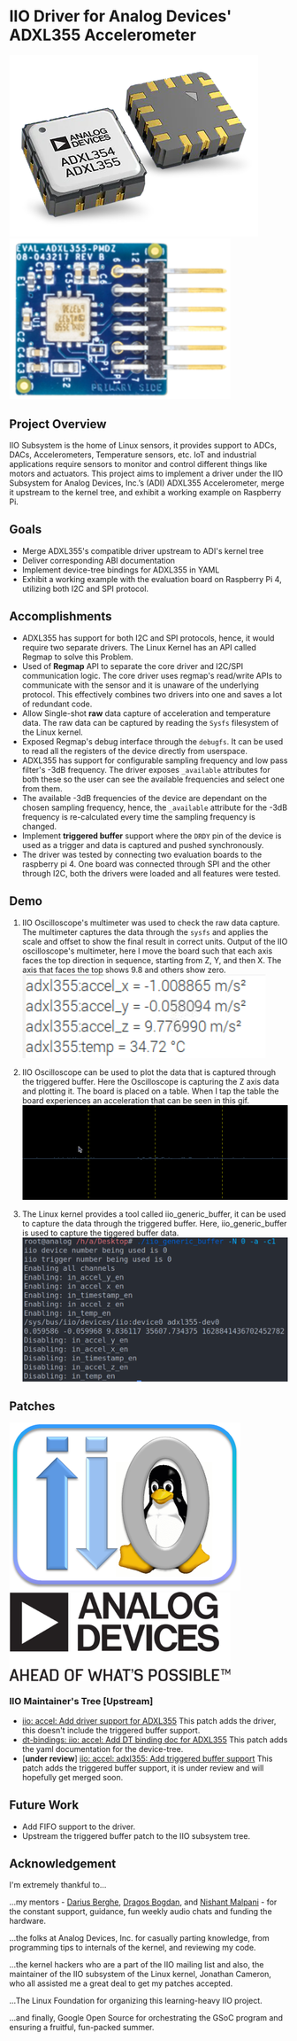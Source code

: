 # IIO Driver for Analog Devices' ADXL355 Accelerometer

![ADXL355](imgs/adxl355.webp)
<img src="imgs/board.png" alt="evaluation board" width="400"/>


## Project Overview
IIO Subsystem is the home of Linux sensors, it provides support to ADCs, DACs, Accelerometers,
Temperature sensors, etc. IoT and industrial applications require sensors to monitor and control
different things like motors and actuators. This project aims to implement a driver under the IIO
Subsystem for Analog Devices, Inc.’s (ADI) ADXL355 Accelerometer, merge it upstream to the
kernel tree, and exhibit a working example on Raspberry Pi.

## Goals
- Merge ADXL355's compatible driver upstream to ADI's kernel tree
- Deliver corresponding ABI documentation
- Implement device-tree bindings for ADXL355 in YAML
- Exhibit a working example with the evaluation board on Raspberry Pi 4, utilizing both I2C and SPI protocol.

## Accomplishments
- ADXL355 has support for both I2C and SPI protocols, hence, it would require two separate drivers. The Linux Kernel has an API called Regmap to solve this Problem.
- Used of **Regmap** API to separate the core driver and I2C/SPI communication logic. The core driver uses regmap's read/write APIs to communicate with the sensor and it is unaware of the underlying protocol. This effectively combines two drivers into one and saves a lot of redundant code.
- Allow Single-shot **raw** data capture of acceleration and temperature data. The raw data can be captured by reading the `Sysfs` filesystem of the Linux kernel. 
- Exposed Regmap's debug interface through the `debugfs`. It can be used to read all the registers of the device directly from userspace.
- ADXL355 has support for configurable sampling frequency and low pass filter's -3dB frequency. The driver exposes `_available` attributes for both these so the user can see the available frequencies and select one from them.
- The available -3dB frequencies of the device are dependant on the chosen sampling frequency, hence, the `_available` attribute for the -3dB frequency is re-calculated every time the sampling frequency is changed. 
- Implement **triggered buffer** support where the `DRDY` pin of the device is used as a trigger and data is captured and pushed synchronously.
- The driver was tested by connecting two evaluation boards to the raspberry pi 4. One board was connected through SPI and the other through I2C, both the drivers were loaded and all features were tested.

## Demo
1. IIO Oscilloscope's multimeter was used to check the raw data capture. The multimeter captures the data through the `sysfs` and applies the scale and offset to show the final result in correct units. 
Output of the IIO oscilloscope's multimeter, here I move the board such that each axis faces the top direction in sequence, starting from Z, Y, and then X. The axis that faces the top shows 9.8 and others show zero.
![IIO Oscilloscope Multimeter](imgs/osc.gif)



2. IIO Oscilloscope can be used to plot the data that is captured through the triggered buffer.
Here the Oscilloscope is capturing the Z axis data and plotting it. The board is placed on a table. When I tap the table the board experiences an acceleration that can be seen in this gif.
![IIO Oscilloscope Plot](imgs/tap.gif)



3. The Linux kernel provides a tool called iio_generic_buffer, it can be used to capture the data through the triggered buffer.
Here, iio_generic_buffer is used to capture the tiggered buffer data.
![IIO Oscilloscope Plot](imgs/generic_buffer.png)

## Patches

![IIO](imgs/iio.png)
<img src="imgs/analog.png" alt="evaluation board" width="400" />

### IIO Maintainer's Tree [Upstream]

- [iio: accel: Add driver support for ADXL355](https://git.kernel.org/pub/scm/linux/kernel/git/jic23/iio.git/commit/?h=testing&id=5ffeb17c0d3dd44704b4aee83e297ec07666e4d6)
This patch adds the driver, this doesn't include the triggered buffer support.
- [dt-bindings: iio: accel: Add DT binding doc for ADXL355](https://git.kernel.org/pub/scm/linux/kernel/git/jic23/iio.git/commit/?h=testing&id=3a8ad1ee2991a7b3b99bcf2bcf9f4b4c327cc98e)
This patch adds the yaml documentation for the device-tree.
- [**under review**] [iio: accel: adxl355: Add triggered buffer support](https://patchwork.kernel.org/project/linux-iio/patch/20210819181133.15181-1-puranjay12@gmail.com/)
This patch adds the triggered buffer support, it is under review and will hopefully get merged soon.

## Future Work
- Add FIFO support to the driver.
- Upstream the triggered buffer patch to the IIO subsystem tree.

## Acknowledgement

I'm extremely thankful to...

...my mentors - [Darius Berghe](https://github.com/buha), [Dragos Bogdan](https://github.com/dbogdan), and [Nishant Malpani](https://github.com/layman-n-ish) - for the constant support, guidance, fun weekly audio chats and funding the hardware.

...the folks at Analog Devices, Inc. for casually parting knowledge, from programming tips to internals of the kernel, and reviewing my code.

...the kernel hackers who are a part of the IIO mailing list and also, the maintainer of the IIO subsystem of the Linux kernel, Jonathan Cameron, who all assisted me a great deal to get my patches accepted.

...The Linux Foundation for organizing this learning-heavy IIO project.

...and finally, Google Open Source for orchestrating the GSoC program and ensuring a fruitful, fun-packed summer.
